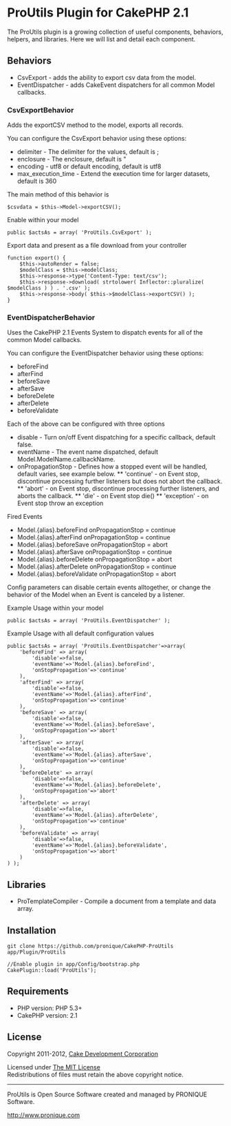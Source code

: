 # ProUtils Plugin for CakePHP 2.1 #

The ProUtils plugin is a growing collection of useful components, behaviors, helpers, and libraries. Here we will list and detail each component.

## Behaviors

* CsvExport        - adds the ability to export csv data from the model.
* EventDispatcher        - adds CakeEvent dispatchers for all common Model callbacks.

### CsvExportBehavior ###

Adds the exportCSV method to the model, exports all records.

You can configure the CsvExport behavior using these options:

* delimiter - The delimiter for the values, default is ;
* enclosure - The enclosure, default is "
* encoding - utf8 or default encoding, default is utf8
* max_execution_time - Extend the execution time for larger datasets, default is 360

The main method of this behavior is
    
    $csvdata = $this->Model->exportCSV();

Enable within your model
    
    public $actsAs = array( 'ProUtils.CsvExport' );

Export data and present as a file download from your controller

    function export() {
        $this->autoRender = false;
        $modelClass = $this->modelClass;
        $this->response->type('Content-Type: text/csv');
        $this->response->download( strtolower( Inflector::pluralize( $modelClass ) ) . '.csv' );
        $this->response->body( $this->$modelClass->exportCSV() );
    }
    
### EventDispatcherBehavior ###

Uses the CakePHP 2.1 Events System to dispatch events for all of the common Model callbacks.
 
You can configure the EventDispatcher behavior using these options:

* beforeFind
* afterFind
* beforeSave
* afterSave
* beforeDelete
* afterDelete
* beforeValidate

Each of the above can be configured with three options

* disable - Turn on/off Event dispatching for a specific callback, default false.
* eventName - The event name dispatched, default Model.ModelName.callbackName.
* onPropagationStop - Defines how a stopped event will be handled, default varies, see example below.
** 'continue' - on Event stop, discontinue processing further listeners but does not abort the callback.
** 'abort' - on Event stop, discontinue processing further listeners, and aborts the callback.
** 'die' - on Event stop die()
** 'exception' - on Event stop throw an exception

Fired Events          

* Model.{alias}.beforeFind     onPropagationStop = continue
* Model.{alias}.afterFind      onPropagationStop = continue
* Model.{alias}.beforeSave     onPropagationStop = abort
* Model.{alias}.afterSave      onPropagationStop = continue
* Model.{alias}.beforeDelete   onPropagationStop = abort
* Model.{alias}.afterDelete    onPropagationStop = continue
* Model.{alias}.beforeValidate onPropagationStop = abort

Config parameters can disable certain events alltogether, or
change the behavior of the Model when an Event is canceled
by a listener.

Example Usage within your model
    
    public $actsAs = array( 'ProUtils.EventDispatcher' );
    
Example Usage with all default configuration values

    public $actsAs = array( 'ProUtils.EventDispatcher'=>array(
        'beforeFind' => array(
            'disable'=>false,
            'eventName'=>'Model.{alias}.beforeFind',
            'onStopPropagation'=>'continue'
        ),
        'afterFind' => array(
            'disable'=>false,
            'eventName'=>'Model.{alias}.afterFind',
            'onStopPropagation'=>'continue'
        ),
        'beforeSave' => array(
            'disable'=>false,
            'eventName'=>'Model.{alias}.beforeSave',
            'onStopPropagation'=>'abort'
        ),
        'afterSave' => array(
            'disable'=>false,
            'eventName'=>'Model.{alias}.afterSave',
            'onStopPropagation'=>'continue'
        ),
        'beforeDelete' => array(
            'disable'=>false,
            'eventName'=>'Model.{alias}.beforeDelete',
            'onStopPropagation'=>'abort'
        ),
        'afterDelete' => array(
            'disable'=>false,
            'eventName'=>'Model.{alias}.afterDelete',
            'onStopPropagation'=>'continue'
        ),
        'beforeValidate' => array(
            'disable'=>false,
            'eventName'=>'Model.{alias}.beforeValidate',
            'onStopPropagation'=>'abort'
        )
    ) );
    
## Libraries ##

* ProTemplateCompiler       - Compile a document from a template and data array.

## Installation ##

    git clone https://github.com/pronique/CakePHP-ProUtils app/Plugin/ProUtils
    
    //Enable plugin in app/Config/bootstrap.php
    CakePlugin::load('ProUtils');
    
## Requirements ##

* PHP version: PHP 5.3+
* CakePHP version: 2.1

## License ##

Copyright 2011-2012, [Cake Development Corporation](http://pronique.com)

Licensed under [The MIT License](http://www.opensource.org/licenses/mit-license.php)<br/>
Redistributions of files must retain the above copyright notice.

--------------------------------------------------------------------------
ProUtils is Open Source Software created and managed by PRONIQUE Software.

http://www.pronique.com
